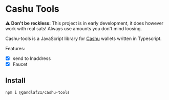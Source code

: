# Cashu Tools

⚠️ __Don't be reckless:__ This project is in early development, it does however work with real sats! Always use amounts you don't mind loosing.

Cashu-tools is a JavaScript library for [Cashu](https://github.com/cashubtc) wallets written in Typescript.

Features:

* [x] send to lnaddress
* [x] Faucet

## Install

```
npm i @gandlaf21/cashu-tools
```
